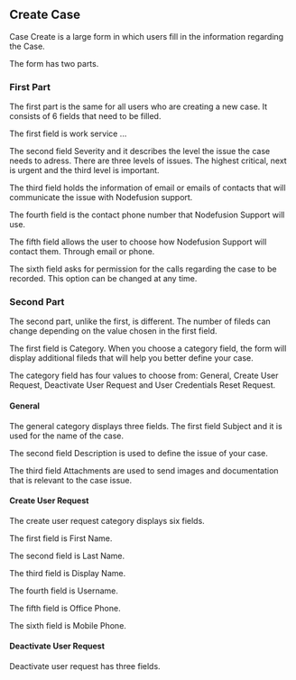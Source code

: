 ## Create Case

Case Create is a large form in which users fill in the information regarding the Case.

The form has two parts.

### First Part

The first part is the same for all users who are creating a new case.
It consists of 6 fields that need to be filled.

The first field is work service ...

The second field Severity and it describes the level the issue the case needs to adress.
There are three levels of issues. The highest critical, next is urgent and the third level is important.

The third field holds the information of email or emails of contacts that will communicate the issue with Nodefusion support.

The fourth field is the contact phone number that Nodefusion Support will use.

The fifth field allows the user to choose how Nodefusion Support will contact them. Through email or phone.

The sixth field asks for permission for the calls regarding the case to be recorded. This option can be changed at any time.


### Second Part

The second part, unlike the first, is different.
The number of fileds can change depending on the value chosen in the first field.

The first field is Category.
When you choose a category field, the form will display additional fileds that will help you better define your case.

The category field has four values to choose from: General, Create User Request, Deactivate User Request and User Credentials Reset Request.


#### General

The general category displays three fields.
The first field Subject and it is used for the name of the case.

The second field Description is used to define the issue of your case.

The third field Attachments are used to send images and documentation that is relevant to the case issue.


#### Create User Request

The create user request category displays six fields.

The first field is First Name.

The second field is Last Name.

The third field is Display Name.

The fourth field is Username.

The fifth field is Office Phone.

The sixth field is Mobile Phone.


#### Deactivate User Request

Deactivate user request has three fields.

